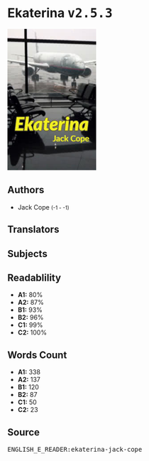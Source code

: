 # Ekaterina <kbd>v2.5.3</kbd>

![](./cover.medium.jpg "")

## Authors


 - Jack Cope <small>(-1 - -1)</small>

## Translators



## Subjects



## Readablility


 - **A1:** 80%
 - **A2:** 87%
 - **B1:** 93%
 - **B2:** 96%
 - **C1:** 99%
 - **C2:** 100%

## Words Count


 - **A1:** 338
 - **A2:** 137
 - **B1:** 120
 - **B2:** 87
 - **C1:** 50
 - **C2:** 23

## Source


<kbd>ENGLISH_E_READER:ekaterina-jack-cope</kbd>
